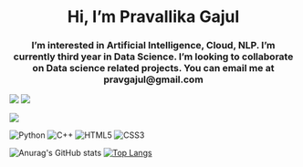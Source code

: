<h1 align="center">Hi, I’m Pravallika Gajul</h1>
<h3 align = "center">I’m interested in Artificial Intelligence, Cloud, NLP. I’m currently third year in Data Science. I’m looking to collaborate on Data science related projects. You can email me at pravgajul@gmail.com</h3>

[![](https://img.shields.io/badge/Medium-12100E?style=for-the-badge&logo=medium&logoColor=white)](https://medium.com/@pravsgajul)
[![](https://img.shields.io/badge/linkedin-%230077B5.svg?style=for-the-badge&logo=linkedin)](https://www.linkedin.com/in/pravallika-gajul/)

<img src="https://github-readme-streak-stats.herokuapp.com/?user=[pravsgajul]&theme=synthwave"/>

![Python](https://img.shields.io/badge/-Python-black?style=flat-square&logo=Python)
![C++](https://img.shields.io/badge/-C++-00599C?style=flat-square&logo=c)
![HTML5](https://img.shields.io/badge/-HTML5-E34F26?style=flat-square&logo=html5&logoColor=white)
![CSS3](https://img.shields.io/badge/-CSS3-1572B6?style=flat-square&logo=css3)

![Anurag's GitHub stats](https://github-readme-stats.vercel.app/api?username=pravsgajul&show_icons=true&theme=radical)
[![Top Langs](https://github-readme-stats.vercel.app/api/top-langs/?username=[pravsgajul]&layout=compact&langs_count=8&theme=synthwave)](https://github.com/[pravsgajul]/github-readme-stats)
<!---
pravsgajul/pravsgajul is a ✨ special ✨ repository because its `README.md` (this file) appears on your GitHub profile.
You can click the Preview link to take a look at your changes.
--->
